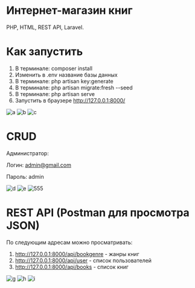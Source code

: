 # Интернет-магазин книг
PHP, HTML, REST API, Laravel.

# Как запустить
1. В терминале: composer install
2. Изменить в .env название базы данных
3. В терминале: php artisan key:generate
4. В терминале: php artisan migrate:fresh --seed
5. В терминале: php artisan serve 
6. Запустить в браузере http://127.0.0.1:8000/

![a](https://user-images.githubusercontent.com/96938106/180477154-ede4a215-3432-4ef3-8b1e-1ee34d582ae4.png)
![b](https://user-images.githubusercontent.com/96938106/180477172-2d19deb0-b5ba-4c4e-b001-65efe34644e3.png)
![с](https://user-images.githubusercontent.com/96938106/180477199-d74796c3-1c98-4e3d-8dce-0e254df862ce.png)


# CRUD
Администратор: 

Логин: admin@gmail.com

Пароль: admin

![d](https://user-images.githubusercontent.com/96938106/180477274-1266a5cc-873c-4d34-a647-43937f211a4d.jpg)
![e](https://user-images.githubusercontent.com/96938106/180477284-a45fe1ef-ffcc-4c96-84f6-6d993da4c7ae.png)
![555](https://user-images.githubusercontent.com/96938106/180499635-2fd1ce3a-6402-4a2f-ab7c-424ee247bdc7.png)



# REST API (Postman для просмотра JSON)
По следующим адресам можно просматривать:
1. http://127.0.0.1:8000/api/bookgenre - жанры книг
2. http://127.0.0.1:8000/api/user - список пользователей
3. http://127.0.0.1:8000/api/books - список книг

![g](https://user-images.githubusercontent.com/96938106/180477328-1b5be847-6732-46ca-aee6-10a3e203d1a5.png)
![h](https://user-images.githubusercontent.com/96938106/180477335-103f3ee0-4fdf-4fec-bcf8-78ad4985f75e.jpg)
![i](https://user-images.githubusercontent.com/96938106/180477346-280183d8-e4f3-45a3-9b60-9b11774c7a84.png)



